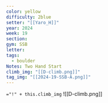 ```yaml
---
color: yellow
difficulty: 2blue
setter: "[[Yaro_H]]"
year: 2024
week: 19
section: 
gym: SSB
letter: 
tags:
  - boulder
Notes: Two Hand Start
climb_img: "[[D-climb.png]]"
tag_img: "[[2024-19-SSB-A.png]]"
---
```

`="!" + this.climb_img`
![[D-climb.png]]
